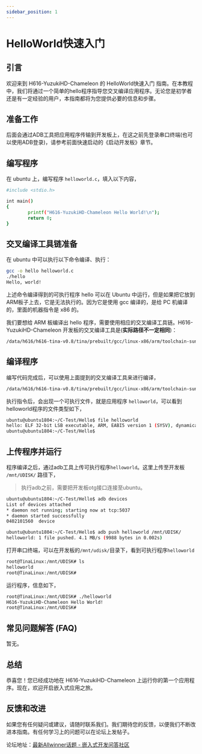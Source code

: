 ```yaml
---
sidebar_position: 1
---
```

# HelloWorld快速入门

## 引言

欢迎来到 H616-YuzukiHD-Chameleon 的 HelloWorld快速入门 指南。在本教程中，我们将通过一个简单的hello程序指导您交叉编译应用程序。无论您是初学者还是有一定经验的用户，本指南都将为您提供必要的信息和步骤。

## 准备工作

后面会通过ADB工具把应用程序传输到开发板上，在这之前先登录串口终端(也可以使用ADB登录)，请参考前面快速启动的《启动开发板》章节。

## 编写程序

在 ubuntu 上，编写程序 `helloworld.c`，填入以下内容，

```bash
#include <stdio.h>

int main()
{
        printf("H616-YuzukiHD-Chameleon Hello World!\n");
        return 0;
}
```

## 交叉编译工具链准备

在 ubuntu 中可以执行以下命令编译、执行：

```bash
gcc -o hello helloworld.c
./hello
Hello, world!
```

上述命令编译得到的可执行程序 hello 可以在 Ubuntu 中运行，但是如果把它放到 ARM板子上去，它是无法执行的。因为它是使用 gcc 编译的，是给 PC 机编译的，里面的机器指令是 x86 的。

我们要想给 ARM 板编译出 hello 程序，需要使用相应的交叉编译工具链。H616-YuzukiHD-Chameleon 开发板的交叉编译工具是(**实际路径不一定相同**)：

~~~bash
/data/h616/h616-tina-v0.8/tina/prebuilt/gcc/linux-x86/arm/toolchain-sunxi-glibc/toolchain/bin/arm-openwrt-linux-gcc
~~~

## 编译程序

编写代码完成后，可以使用上面提到的交叉编译工具来进行编译，

```bash
/data/h616/h616-tina-v0.8/tina/prebuilt/gcc/linux-x86/arm/toolchain-sunxi-glibc/toolchain/bin/arm-openwrt-linux-gcc helloworld.c -o helloworld
```

执行指令后，会出现一个可执行文件，就是应用程序 `helloworld`，可以看到helloworld程序的文件类型如下，

```bash
ubuntu@ubuntu1804:~/C-Test/Hello$ file helloworld
hello: ELF 32-bit LSB executable, ARM, EABI5 version 1 (SYSV), dynamically linked, interpreter /lib/ld-linux-armhf.so.3, for GNU/Linux 2.6.32, not stripped
ubuntu@ubuntu1804:~/C-Test/Hello$
```

## 上传程序并运行

程序编译之后，通过adb工具上传可执行程序`helloworld`。这里上传至开发板 `/mnt/UDISK/` 路径下，

> 执行adb之前，需要把开发板otg接口连接至ubuntu。

```bash
ubuntu@ubuntu1804:~/C-Test/Hello$ adb devices
List of devices attached
* daemon not running; starting now at tcp:5037
* daemon started successfully
0402101560	device

ubuntu@ubuntu1804:~/C-Test/Hello$ adb push helloworld /mnt/UDISK/
helloworld: 1 file pushed. 4.1 MB/s (9988 bytes in 0.002s)
```

打开串口终端，可以在开发板的`/mnt/udisk/`目录下，看到可执行程序`helloworld`

```bash
root@TinaLinux:/mnt/UDISK# ls
helloworld
root@TinaLinux:/mnt/UDISK#
```

运行程序，信息如下，

```bash
root@TinaLinux:/mnt/UDISK# ./helloworld
H616-YuzukiHD-Chameleon Hello World!
root@TinaLinux:/mnt/UDISK#
```

## 常见问题解答 (FAQ)

暂无。

## 总结

恭喜您！您已经成功地在 H616-YuzukiHD-Chameleon 上运行你的第一个应用程序。现在，欢迎开启嵌入式应用之旅。

## 反馈和改进

如果您有任何疑问或建议，请随时联系我们。我们期待您的反馈，以便我们不断改进本指南。有任何学习上的问题可以在论坛上发帖子。

论坛地址：[最新Allwinner话题 - 嵌入式开发问答社区](https://forums.100ask.net/c/aw/15)

